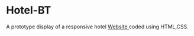 # Hotel-BT
A prototype display of a responsive hotel <a href="https://shaleengovil25.github.io/Hotel-BT/"> Website </a> coded using HTML,CSS.

